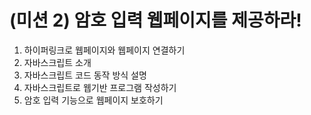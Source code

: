 # (미션 2) 암호 입력 웹페이지를 제공하라!
1. 하이퍼링크로 웹페이지와 웹페이지 연결하기
2. 자바스크립트 소개
3. 자바스크립트 코드 동작 방식 설명
4. 자바스크립트로 웹기반 프로그램 작성하기
4. 암호 입력 기능으로 웹페이지 보호하기
